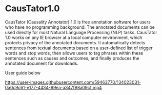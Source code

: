 # CausTator1.0
CausTator (Causality Annotator) 1.0 is free annotation software for users who have no programming background. The annotated documents can be used directly for most Natural Language Processing (NLP) tasks. CausTator 1.0 works on any IE browser at a local computer environment, which protects privacy of the annotated documents.  It automatically detects sentences from textual documents based on a user-defined list of trigger words and stop words, then allows users to tag phrases within these sentences such as causes and outcomes, and finally produces the annotated document for downloads. 

User guide below



https://user-images.githubusercontent.com/59463770/134023031-0a0c9c61-e177-4434-99ea-a347f98a09cf.mp4

